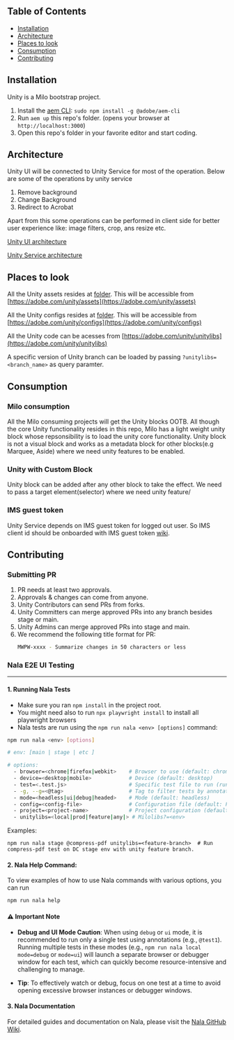 ## Table of Contents
- [Installation](#installation)
- [Architecture](#architecture)
- [Places to look](#placesToLook)
- [Consumption](#consumption)
- [Contributing](#contributing)


## Installation

Unity is a Milo bootstrap project.
1. Install the [aem CLI](https://www.npmjs.com/package/@adobe/aem-cli): `sudo npm install -g @adobe/aem-cli`
1. Run `aem up` this repo's folder. (opens your browser at `http://localhost:3000`)
1. Open this repo's folder in your favorite editor and start coding.

## Architecture
Unity UI will be connected to Unity Service for most of the operation. Below are some of the operations by unity service

1. Remove background
1. Change Background
1. Redirect to Acrobat

Apart from this some operations can be performed in client side for better user experience like: image filters, crop, ans resize etc.

[Unity UI architecture](https://wiki.corp.adobe.com/display/adobedotcom/Unity+Architecture)

[Unity Service architecture](https://wiki.corp.adobe.com/display/~shasmish/SAPS+Unity+Service)


## Places to look
All the Unity assets resides at [folder](https://adobe.sharepoint.com/:f:/r/sites/adobecom/Shared%20Documents/unity/unity/assets). This will be accessible from [https://adobe.com/unity/assets](https://adobe.com/unity/assets)


All the Unity configs resides at [folder](https://adobe.sharepoint.com/:f:/r/sites/adobecom/Shared%20Documents/unity/unity/configs). This will be accessible from [https://adobe.com/unity/configs](https://adobe.com/unity/configs)


All the Unity code can be acesses from [https://adobe.com/unity/unitylibs](https://adobe.com/unity/unitylibs)

A specific version of Unity branch can be loaded by passing ```?unitylibs=<branch_name>``` as query paramter.

## Consumption

### Milo consumption
All the Milo consuming projects will get the Unity blocks OOTB.
All though the core Unity functionality resides in this repo, Milo has a light weight unity block whose repsonsibility is to load the unity core functionality. Unity block is not a visual block and works as a metadata block for other blocks(e.g Marquee, Aside) where we need unity features to be enabled.

### Unity with Custom Block
Unity block can be added after any other block to take the effect. We need to pass a target element(selector) where we need unity feature/ 

### IMS guest token
Unity Service depends on IMS guest token for logged out user. So IMS client id should be onboarded with IMS guest token [wiki](https://wiki.corp.adobe.com/pages/viewpage.action?spaceKey=~nzotta&title=Guest+Sessions+-+Identity+components+delivery+schedules%2C+integration+and+testing).


## Contributing

### Submitting PR

1. PR needs at least two approvals.
1. Approvals & changes can come from anyone.
1. Unity Contributors can send PRs from forks.
1. Unity Committers can merge approved PRs into any branch besides stage or main.
1. Unity Admins can merge approved PRs into stage and main.
1. We recommend the following title format for PR:
    ```bash
    MWPW-xxxx - Summarize changes in 50 characters or less
    ```


### Nala E2E UI Testing
-----

#### 1. Running Nala Tests
- Make sure you ran `npm install` in the project root.
- You might need also to run `npx playwright install` to install all playwright browsers
- Nala tests are run using the `npm run nala <env> [options]` command:

```sh
npm run nala <env> [options]
```
```sh
# env: [main | stage | etc ]

# options:
  - browser=<chrome|firefox|webkit>    # Browser to use (default: chrome)
  - device=<desktop|mobile>            # Device (default: desktop)
  - test=<.test.js>                    # Specific test file to run (runs all tests in the file)
  - -g, --g=<@tag>                     # Tag to filter tests by annotations ex: @test1 @accordion @marquee
  - mode=<headless|ui|debug|headed>    # Mode (default: headless)
  - config=<config-file>               # Configuration file (default: Playwright default)
  - project=<project-name>             # Project configuration (default: milo-live-chromium)
  - unitylibs=<local|prod|feature|any|> # Milolibs?=<env> 
```

Examples:
```
npm run nala stage @compress-pdf unitylibs=<feature-branch>  # Run compress-pdf test on DC stage env with unity feature branch.

```

#### 2. Nala Help Command:
To view examples of how to use Nala commands with various options, you can run
```sh
npm run nala help
```

#### ⚠️ Important Note
- **Debug and UI Mode Caution**: When using `debug` or `ui` mode, it is recommended to run only a single test using annotations (e.g., `@test1`). Running multiple tests in these modes (e.g., `npm run nala local mode=debug` or `mode=ui`) will launch a separate browser or debugger window for each test, which can quickly become resource-intensive and challenging to manage.

- **Tip**: To effectively watch or debug, focus on one test at a time to avoid opening excessive browser instances or debugger windows.

#### 3. Nala Documentation
For detailed guides and documentation on Nala, please visit the [Nala GitHub Wiki](https://github.com/adobecom/milo/wiki/Nala#nala-introduction).
